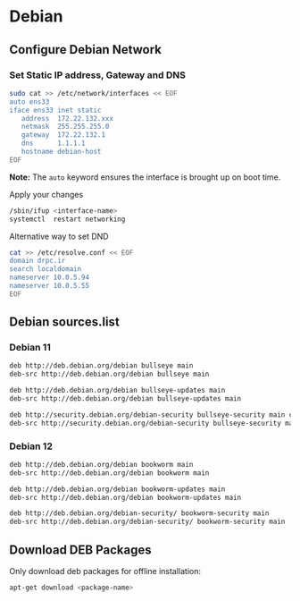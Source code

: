 # Debian

## Configure Debian Network

### Set Static IP address, Gateway and DNS

```bash
sudo cat >> /etc/network/interfaces << EOF
auto ens33
iface ens33 inet static
   address  172.22.132.xxx
   netmask  255.255.255.0
   gateway  172.22.132.1
   dns      1.1.1.1
   hostname debian-host
EOF
```

**Note:** The `auto` keyword ensures the interface is brought up on boot time.

Apply your changes

```bash
/sbin/ifup <interface-name>
systemctl  restart networking
```

Alternative way to set DND

```bash
cat >> /etc/resolve.conf << EOF
domain drpc.ir
search localdomain
nameserver 10.0.5.94
nameserver 10.0.5.55
EOF
```

## Debian sources.list

### Debian 11

```bash
deb http://deb.debian.org/debian bullseye main
deb-src http://deb.debian.org/debian bullseye main

deb http://deb.debian.org/debian bullseye-updates main
deb-src http://deb.debian.org/debian bullseye-updates main

deb http://security.debian.org/debian-security bullseye-security main contrib
deb-src http://security.debian.org/debian-security bullseye-security main contrib
```

### Debian 12

```bash
deb http://deb.debian.org/debian bookworm main
deb-src http://deb.debian.org/debian bookworm main

deb http://deb.debian.org/debian bookworm-updates main
deb-src http://deb.debian.org/debian bookworm-updates main

deb http://deb.debian.org/debian-security/ bookworm-security main
deb-src http://deb.debian.org/debian-security/ bookworm-security main
```

## Download DEB Packages

Only download deb packages for offline installation:

```bash
apt-get download <package-name>
```
